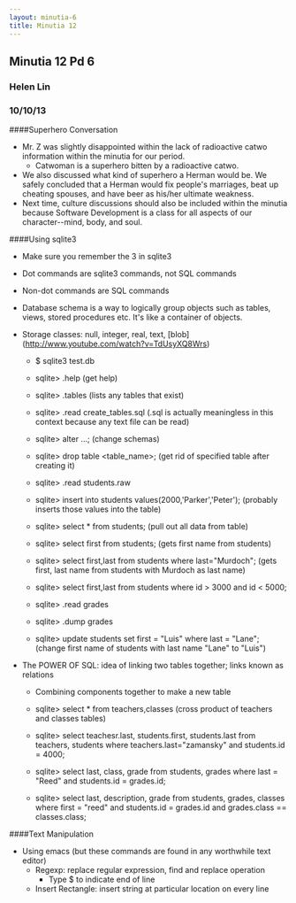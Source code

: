 ```yaml
---
layout: minutia-6
title: Minutia 12
---
```


## Minutia 12 Pd 6
### Helen Lin
### 10/10/13

####Superhero Conversation
* Mr. Z was slightly disappointed within the lack of radioactive catwo information within the minutia for our period.
  * Catwoman is a superhero bitten by a radioactive catwo.
* We also discussed what kind of superhero a Herman would be. We safely concluded that a Herman would fix people's marriages, beat up cheating spouses, and have beer as his/her ultimate weakness.
* Next time, culture discussions should also be included within the minutia because Software Development is a class for all aspects of our character--mind, body, and soul.


####Using sqlite3
* Make sure you remember the 3 in sqlite3
* Dot commands are sqlite3 commands, not SQL commands
* Non-dot commands are SQL commands
* Database schema is a way to logically group objects such as tables, views, stored procedures etc. It's like a container of objects.
* Storage classes: null, integer, real, text, [blob] (http://www.youtube.com/watch?v=TdUsyXQ8Wrs)
  * $ sqlite3 test.db
  * sqlite> .help (get help)
  * sqlite> .tables (lists any tables that exist)
  * sqlite> .read create_tables.sql (.sql is actually meaningless in this context because any text file can be read)
  * sqlite> alter ...; (change schemas)
  * sqlite> drop table <table_name>; (get rid of specified table after creating it)

  * sqlite> .read students.raw
  * sqlite> insert into students values(2000,'Parker','Peter'); (probably inserts those values into the table)
  * sqlite> select * from students; (pull out all data from table)
  * sqlite> select first from students; (gets first name from students)
  * sqlite> select first,last from students where last="Murdoch"; (gets first, last name from students with Murdoch as last name)
  * sqlite> select first,last from students where id > 3000 and id < 5000;
  * sqlite> .read grades
  * sqlite> .dump grades
  * sqlite> update students set first = "Luis" where last = "Lane"; (change first name of students with last name "Lane" to "Luis")

	
* The POWER OF SQL: idea of linking two tables together; links known as relations
  * Combining components together to make a new table
  
  * sqlite> select * from teachers,classes (cross product of teachers and classes tables)
  * sqlite> select teachesr.last, students.first, students.last from teachers, students where teachers.last="zamansky" and students.id = 4000;
  * sqlite> select last, class, grade from students, grades where last = "Reed" and students.id = grades.id;
  * sqlite> select last, description, grade from students, grades, classes where first = "reed" and students.id = grades.id and grades.class == classes.class;
	
####Text Manipulation
* Using emacs (but these commands are found in any worthwhile text editor)
  * Regexp: replace regular expression, find and replace operation
    * Type $ to indicate end of line
  * Insert Rectangle: insert string at particular location on every line
  
	
